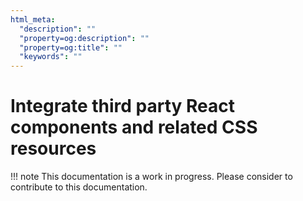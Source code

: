 ```yaml
---
html_meta:
  "description": ""
  "property=og:description": ""
  "property=og:title": ""
  "keywords": ""
---
```


# Integrate third party React components and related CSS resources

!!! note
    This documentation is a work in progress. Please consider to contribute to this documentation.
